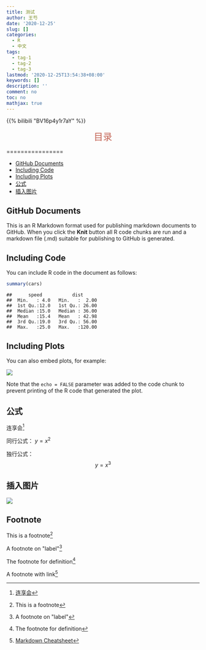 ```yaml
---
title: 测试
author: 王芍
date: '2020-12-25'
slug: []
categories:
  - R
  - 中文
tags:
  - tag-1
  - tag-2
  - tag-3
lastmod: '2020-12-25T13:54:38+08:00'
keywords: []
description: ''
comment: no
toc: no
mathjax: true
---
```


<!--more-->
{{% bilibili "BV16p4y1r7aY" %}}
<div align=center> 
<font size=5 color=#C46657 face="仿宋">目录</font>
</div>

================

-   [GitHub Documents](#github-documents)
-   [Including Code](#including-code)
-   [Including Plots](#including-plots)
-   [公式](#公式)
-   [插入图片](#插入图片)

## GitHub Documents

This is an R Markdown format used for publishing markdown documents to
GitHub. When you click the **Knit** button all R code chunks are run and
a markdown file (.md) suitable for publishing to GitHub is generated.

## Including Code

You can include R code in the document as follows:

``` r
summary(cars)
```

    ##      speed           dist       
    ##  Min.   : 4.0   Min.   :  2.00  
    ##  1st Qu.:12.0   1st Qu.: 26.00  
    ##  Median :15.0   Median : 36.00  
    ##  Mean   :15.4   Mean   : 42.98  
    ##  3rd Qu.:19.0   3rd Qu.: 56.00  
    ##  Max.   :25.0   Max.   :120.00

## Including Plots

You can also embed plots, for example:

![](https://gitee.com/shao818/Figure/raw/master/null/%E6%88%AA%E5%9B%BE_20202725052745.png)

Note that the `echo = FALSE` parameter was added to the code chunk to
prevent printing of the R code that generated the plot.

## 公式


连享会[^连享会]

同行公式： $y=x^{2}$

独行公式：
$$y=x^{3}$$

## 插入图片

![](https://gitee.com/shao818/Figure/raw/master/null/ABTAD0A2EF7324A135F7A1D705AD765A3F43D63062AFA52F47EA6BFA5566B468D32.jpg)


## Footnote

This is a footnote[^1]

A footnote on "label"[^label]

The footnote for definition[^!DEF]

A footnote with link[^pa]



[^1]: This is a footnote
[^label]: A footnote on "label"
[^pa]: [Markdown Cheatsheet](https://github.com/adam-p/markdown-here/wiki/Markdown-Cheatsheet)
[^!DEF]: The footnote for definition
[^连享会]: [连享会](https://www.lianxh.cn/news/d4d5cd7220bc7.html)